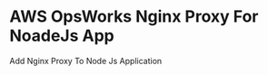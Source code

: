AWS OpsWorks Nginx Proxy For NoadeJs App
========================================

Add Nginx Proxy To Node Js Application